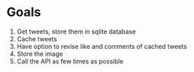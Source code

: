 # Goals

1. Get tweets, store them in sqlite database
2. Cache tweets
3. Have option to revise like and comments of cached tweets
4. Store the image
5. Call the API as few times as possible
